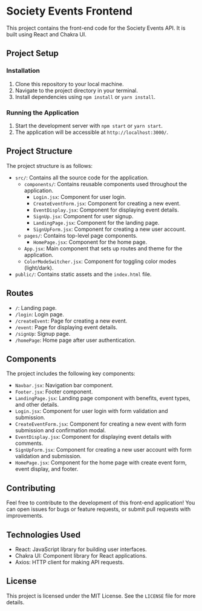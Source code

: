 # Society Events Frontend

This project contains the front-end code for the Society Events API. It is built using React and Chakra UI.

## Project Setup

### Installation

1. Clone this repository to your local machine.
2. Navigate to the project directory in your terminal.
3. Install dependencies using `npm install` or `yarn install`.

### Running the Application

1. Start the development server with `npm start` or `yarn start`.
2. The application will be accessible at `http://localhost:3000/`.

## Project Structure

The project structure is as follows:

- `src/`: Contains all the source code for the application.
  - `components/`: Contains reusable components used throughout the application.
    - `Login.jsx`: Component for user login.
    - `CreateEventForm.jsx`: Component for creating a new event.
    - `EventDisplay.jsx`: Component for displaying event details.
    - `SignUp.jsx`: Component for user signup.
    - `LandingPage.jsx`: Component for the landing page.
    - `SignUpForm.jsx`: Component for creating a new user account.
  - `pages/`: Contains top-level page components.
    - `HomePage.jsx`: Component for the home page.
  - `App.jsx`: Main component that sets up routes and theme for the application.
  - `ColorModeSwitcher.jsx`: Component for toggling color modes (light/dark).
- `public/`: Contains static assets and the `index.html` file.

## Routes

- `/`: Landing page.
- `/login`: Login page.
- `/createEvent`: Page for creating a new event.
- `/event`: Page for displaying event details.
- `/signUp`: Signup page.
- `/homePage`: Home page after user authentication.

## Components

The project includes the following key components:

- `Navbar.jsx`: Navigation bar component.
- `Footer.jsx`: Footer component.
- `LandingPage.jsx`: Landing page component with benefits, event types, and other details.
- `Login.jsx`: Component for user login with form validation and submission.
- `CreateEventForm.jsx`: Component for creating a new event with form submission and confirmation modal.
- `EventDisplay.jsx`: Component for displaying event details with comments.
- `SignUpForm.jsx`: Component for creating a new user account with form validation and submission.
- `HomePage.jsx`: Component for the home page with create event form, event display, and footer.

## Contributing

Feel free to contribute to the development of this front-end application! You can open issues for bugs or feature requests, or submit pull requests with improvements.

## Technologies Used

- React: JavaScript library for building user interfaces.
- Chakra UI: Component library for React applications.
- Axios: HTTP client for making API requests.

## License

This project is licensed under the MIT License. See the `LICENSE` file for more details.
